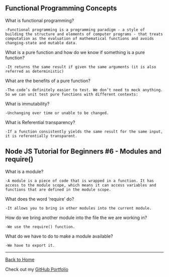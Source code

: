 ## Functional Programming Concepts


What is functional programming?

    -Functional programming is a programming paradigm - a style of building the structure and elements of computer programs - that treats computation as the evaluation of mathematical functions and avoids changing-state and mutable data.

What is a pure function and how do we know if something is a pure function?

    -It returns the same result if given the same arguments (it is also referred as deterministic)

What are the benefits of a pure function?

    -The code’s definitely easier to test. We don’t need to mock anything. So we can unit test pure functions with different contexts:

What is immutability?

    -Unchanging over time or unable to be changed.

What is Referential transparency?   

    -If a function consistently yields the same result for the same input, it is referentially transparent.

## Node JS Tutorial for Beginners #6 - Modules and require()


What is a module?

    -A module is a piece of code that is wrapped in a function. It has access to the module scope, which means it can access variables and functions that are defined in the module scope.

What does the word ‘require’ do?

    -It allows you to bring in other modules into the current module.

How do we bring another module into the file the we are working in?

    -We use the require() function.

What do we have to do to make a module available?

    -We have to export it.


---

[Back to Home](README.md)

Check out my [GitHub Portfolio](https://github.com/dmenezessousa/)



